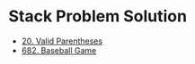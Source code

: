 # Stack Problem Solution

- [20. Valid Parentheses](./20_Valid_Parentheses)
- [682. Baseball Game](./682_Baseball_Game)